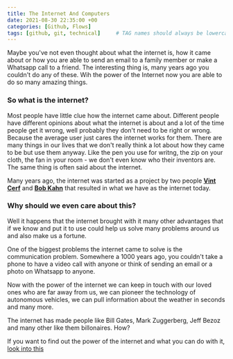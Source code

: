 ```yaml
---
title: The Internet And Computers
date: 2021-08-30 22:35:00 +00
categories: [Github, Flows]
tags: [github, git, technical]     # TAG names should always be lowercase
---
```

Maybe you've not even thought about what the internet is, how it came about or how you are able to send an email to a family member or make a Whatsapp call to a friend. The interesting thing is, many years ago you couldn't do any of these. Wih the power of the Internet now you are able to do so many amazing things.

### So what is the internet?

Most people have little clue how the internet came about. Different people have different opinions about what the internet is about and a lot of the time people get it wrong, well probably they don't need to be right or wrong. Because the average user just cares the internet works for them. There are many things in our lives that we don't really think a lot about how they came to be but use them anyway. Like the pen you use for writng, the zip on your cloth, the fan in your room - we don't even know who their inventors are. The same thing is often said about the internet.

Many years ago, the internet was started as a project by two people **[Vint Cerf](https://en.wikipedia.org/wiki/Vint_Cerf)** and **[Bob Kahn](https://en.wikipedia.org/wiki/Bob_Kahn)** that resulted in what we have as the internet today.

### Why should we even care about this?

Well it happens that the internet brought with it many other advantages that if we know and put it to use could help us solve many problems around us and also make us a fortune.

One of the biggest problems the internet came to solve is the communication problem. Somewhere a 1000 years ago, you couldn't take a phone to have a video call with anyone or think of sending an email or a photo on Whatsapp to anyone.

Now with the power of the internet we can keep in touch with our loved ones who are far away from us, we can pioneer the technology of autonomous vehicles, we can pull information about the weather in seconds and many more.

The internet has made people like Bill Gates, Mark Zuggerberg, Jeff Bezoz and many other like them billonaires. How?

If you want to find out the power of the internet and what you can do with it, [look into this](https://www.youtube.com/watch?v=Dxcc6ycZ73M&list=PLkZYeFmDuaN21nQjzE4RLLNccK_YP0P0)
